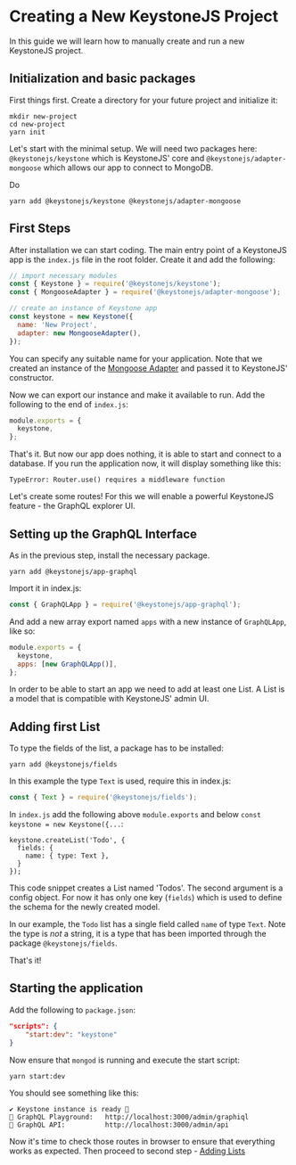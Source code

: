 <!--[meta]
section: guides
title: Creating a New KeystoneJS Project
subSection: setup
order: 1
[meta]-->

# Creating a New KeystoneJS Project

In this guide we will learn how to manually create and run a new KeystoneJS project.

## Initialization and basic packages

First things first. Create a directory for your future project and initialize it:

```
mkdir new-project
cd new-project
yarn init
```

Let's start with the minimal setup. We will need two packages here:
`@keystonejs/keystone` which is KeystoneJS' core and `@keystonejs/adapter-mongoose` which allows our app to connect to MongoDB.

Do

```
yarn add @keystonejs/keystone @keystonejs/adapter-mongoose
```

## First Steps

After installation we can start coding. The main entry point of a KeystoneJS app is the `index.js` file in the root folder. Create it and add the following:

```javascript
// import necessary modules
const { Keystone } = require('@keystonejs/keystone');
const { MongooseAdapter } = require('@keystonejs/adapter-mongoose');

// create an instance of Keystone app
const keystone = new Keystone({
  name: 'New Project',
  adapter: new MongooseAdapter(),
});
```

You can specify any suitable name for your application. Note that we created an instance of the [Mongoose Adapter](/packages/adapter-mongoose/README.md) and passed it to KeystoneJS' constructor.

Now we can export our instance and make it available to run. Add the following to the end of `index.js`:

```javascript
module.exports = {
  keystone,
};
```

That's it. But now our app does nothing, it is able to start and connect to a database. If you run the application now, it will display something like this:

```
TypeError: Router.use() requires a middleware function
```

Let's create some routes! For this we will enable a powerful KeystoneJS feature - the GraphQL explorer UI.

## Setting up the GraphQL Interface

As in the previous step, install the necessary package.

```
yarn add @keystonejs/app-graphql
```

Import it in index.js:

```javascript
const { GraphQLApp } = require('@keystonejs/app-graphql');
```

And add a new array export named `apps` with a new instance of `GraphQLApp`, like so:

```javascript
module.exports = {
  keystone,
  apps: [new GraphQLApp()],
};
```

In order to be able to start an app we need to add at least one List. A List is a model that is compatible with KeystoneJS' admin UI.

## Adding first List

To type the fields of the list, a package has to be installed:
```
yarn add @keystonejs/fields
```

In this example the type `Text` is used, require this in index.js:
```javascript
const { Text } = require('@keystonejs/fields');
```


In `index.js` add the following above `module.exports` and below `const keystone = new Keystone({...`:

```
keystone.createList('Todo', {
  fields: {
    name: { type: Text },
  }
});
```

This code snippet creates a List named 'Todos'. The second argument is a config object. For now it has only one key (`fields`) which is used to define the schema for the newly created model.

In our example, the `Todo` list has a single field called `name` of type `Text`. Note the type is _not_ a string, it is a type that has been imported through the package `@keystonejs/fields`.

That's it!

## Starting the application

Add the following to `package.json`:

```json
"scripts": {
	"start:dev": "keystone"
}
```

Now ensure that `mongod` is running and execute the start script:

```
yarn start:dev
```

You should see something like this:

```
✔ Keystone instance is ready 🚀
🔗 GraphQL Playground:   http://localhost:3000/admin/graphiql
🔗 GraphQL API:          http://localhost:3000/admin/api
```

Now it's time to check those routes in browser to ensure that everything works as expected. Then proceed to second step - [Adding Lists](/docs/guides/add-lists.md)
